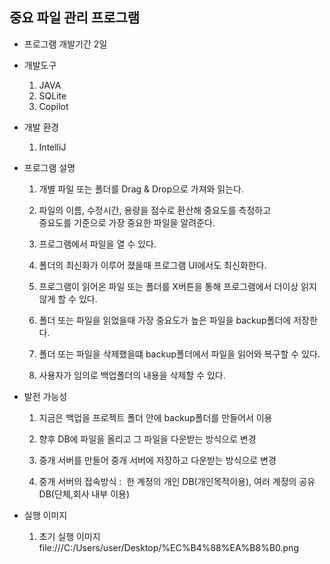 중요 파일 관리 프로그램 
---------------------------------------------

- 프로그램 개발기간
   2일

- 개발도구 
   1. JAVA
   2. SQLite
   3. Copilot

- 개발 환경
   1. IntelliJ

- 프로그램 설명

   1. 개별 파일 또는 폴더를 Drag & Drop으로 가져와 읽는다.
   
   2. 파일의 이름, 수정시간, 용량을 점수로 환산해
      중요도를 측정하고   
      중요도를 기준으로 가장 중요한 파일을 알려준다.

   3. 프로그램에서 파일을 열 수 있다.

   4. 폴더의 최신화가 이루어 졌을때 프로그램 UI에서도 최신화한다.

   5. 프로그램이 읽어온 파일 또는 폴더를 X버튼을 통해 프로그램에서 더이상 읽지 않게 할 수 있다.

   6. 폴더 또는 파일을 읽었을때 가장 중요도가 높은 파일을 backup폴더에 저장한다.

   7. 폴더 또는 파일을 삭제했을떄 backup폴더에서 파일을 읽어와 복구할 수 있다.

   8. 사용자가 임의로 백업폴더의 내용을 삭제할 수 있다.

- 발전 가능성

  1. 지금은 백업을 프로젝트 폴더 안에 backup폴더를 만들어서 이용

  2. 향후 DB에 파일을 올리고 그 파일을 다운받는 방식으로 변경

  3. 중개 서버를 만들어 중개 서버에 저장하고 다운받는 방식으로 변경

  4. 중개 서버의 접속방식 :  한 계정의 개인 DB(개인목적이용),
                           여러 계정의 공유 DB(단체,회사 내부 이용)
- 실행 이미지
  
  1. 초기 실행 이미지
  file:///C:/Users/user/Desktop/%EC%B4%88%EA%B8%B0.png
